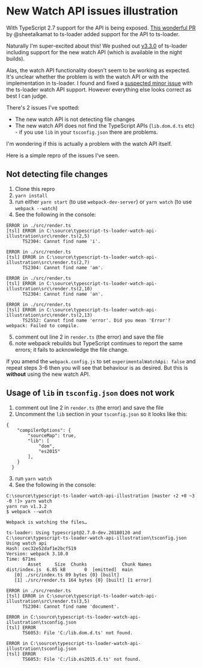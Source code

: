 # New Watch API issues illustration

With TypeScript 2.7 support for the API is being exposed.  [This wonderful PR](https://github.com/TypeStrong/ts-loader/pull/685) by @sheetalkamat to ts-loader added support for the API to ts-loader.

Naturally I'm super-excited about this! We pushed out [v3.3.0](https://github.com/TypeStrong/ts-loader/releases/tag/v3.3.0) of ts-loader including support for the new watch API (which is available in the night builds).

Alas, the watch API functionality doesn't seem to be working as expected.  It's unclear whether the problem is with the watch API or with the implementation in ts-loader.  I found and fixed a [suspected minor issue](https://github.com/TypeStrong/ts-loader/commit/6d55769318841d1d51e74ccf5882c421c2a7a2bb) with the ts-loader watch API support.  However everything else looks correct as best I can judge.

There's 2 issues I've spotted:
- The new watch API is not detecting file changes
- The new watch API does not find the TypeScript APIs (`lib.dom.d.ts` etc) - if you use `lib` in your `tsconfig.json` there are problems.

I'm wondering if this is actually a problem with the watch API itself.

Here is a simple repro of the issues I've seen.

## Not detecting file changes

1. Clone this repro
2. `yarn install`
3. run either `yarn start` (to use `webpack-dev-server`) or `yarn watch` (to use `webpack --watch`)
4. See the following in the console:

```
ERROR in ./src/render.ts
[tsl] ERROR in C:\source\typescript-ts-loader-watch-api-illustration\src\render.ts(2,5)
      TS2304: Cannot find name 'i'.

ERROR in ./src/render.ts
[tsl] ERROR in C:\source\typescript-ts-loader-watch-api-illustration\src\render.ts(2,7)
      TS2304: Cannot find name 'am'.

ERROR in ./src/render.ts
[tsl] ERROR in C:\source\typescript-ts-loader-watch-api-illustration\src\render.ts(2,10)
      TS2304: Cannot find name 'an'.

ERROR in ./src/render.ts
[tsl] ERROR in C:\source\typescript-ts-loader-watch-api-illustration\src\render.ts(2,13)
      TS2552: Cannot find name 'error'. Did you mean 'Error'?
webpack: Failed to compile.
```

5. comment out line 2 in `render.ts` (the error) and save the file
6. note webpack rebuilds but TypeScript continues to report the same errors; it fails to acknowledge the file change.

If you amend the `webpack.config.js` to set `experimentalWatchApi: false` and repeat steps 3-6 then you will see that behaviour is as desired.  But this is **without** using the new watch API.

## Usage of `lib` in `tsconfig.json` does not work

1. comment out line 2 in `render.ts` (the error) and save the file
2. Uncomment the `lib` section in your `tsconfig.json` so it looks like this:

```
{
    "compilerOptions": {
        "sourceMap": true,
        "lib": [
            "dom",
            "es2015"
        ],
    }
  }
```

3. run `yarn watch`
4. See the following in the console:

```
C:\source\typescript-ts-loader-watch-api-illustration [master ↑2 +0 ~3 -0 !]> yarn watch
yarn run v1.3.2
$ webpack --watch

Webpack is watching the files…

ts-loader: Using typescript@2.7.0-dev.20180120 and C:\source\typescript-ts-loader-watch-api-illustration\tsconfig.json
Using watch api
Hash: cec32e52daf1e2bcf519
Version: webpack 3.10.0
Time: 671ms
        Asset     Size  Chunks             Chunk Names
dist/index.js  6.85 kB       0  [emitted]  main
   [0] ./src/index.ts 89 bytes {0} [built]
   [1] ./src/render.ts 164 bytes {0} [built] [1 error]

ERROR in ./src/render.ts
[tsl] ERROR in C:\source\typescript-ts-loader-watch-api-illustration\src\render.ts(3,5)
      TS2304: Cannot find name 'document'.

ERROR in C:\source\typescript-ts-loader-watch-api-illustration\tsconfig.json
[tsl] ERROR
      TS6053: File 'C:/lib.dom.d.ts' not found.

ERROR in C:\source\typescript-ts-loader-watch-api-illustration\tsconfig.json
[tsl] ERROR
      TS6053: File 'C:/lib.es2015.d.ts' not found.

```